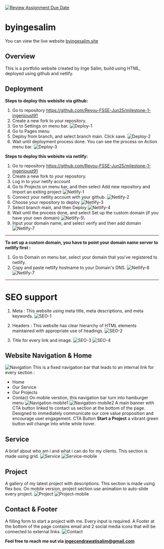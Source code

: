 [![Review Assignment Due Date](https://classroom.github.com/assets/deadline-readme-button-22041afd0340ce965d47ae6ef1cefeee28c7c493a6346c4f15d667ab976d596c.svg)](https://classroom.github.com/a/akoVEwkh)
# byingesalim
You can view the live website [byingesalim.site](https://byingesalim.site/)

## Overview
This is a portfolio website created by Inge Salim, build using HTML, deployed using github and netlify.

## Deployment
**Steps to deploy this webisite via github:**
1. Go to repository https://github.com/Revou-FSSE-Jun25/milestone-1-ingenioust91
2. Create a new fork to your repository.
3. Go to Settings on menu bar.
![Deploy-1](https://i.imgur.com/8bjFOAM.jpeg)
4. Go to Pages menu
5. Deploy from branch, and select branch main. Click save.
![Deploy-2](https://i.imgur.com/moLYGEY.jpeg)
6. Wait until deployment process done. You can see the process on Action menu bar.
![Deploy-3](https://i.imgur.com/KBzNj6B.jpeg)

**Steps to deploy this webisite via netlify:**
1. Go to repository https://github.com/Revou-FSSE-Jun25/milestone-1-ingenioust91
2. Create a new fork to your repository.
3. Log in to your netify account
4. Go to Projects on menu bar, and then select Add new repository and Import an exiting project
![Netlify-1](https://i.imgur.com/Nq6pciS.jpeg)
5. Connect your netlity account with your github.
![Netlify-2](https://i.imgur.com/XQwMk46.jpeg)
6. Choose your repository to deploy
![Netlify-3](https://i.imgur.com/s5qIxEA.jpeg)
7. Select branch main, and then Deploy
![Netlify-4](https://i.imgur.com/KXRTAu1.jpeg)
8. Wait until the process done, and select Set up the custom domain (if you have your own domain)
![Netlify-5](https://i.imgur.com/LkRS9VF.jpeg)\
9. Input your domain name, and select verify and then add domain
![Netlify-7](https://i.imgur.com/azegjSz.jpeg)
---------------------------------------------------------------------------------------
**To set up a custom domain, you have to point your domain name server to netlify first :**
1. Go to Domain on menu bar, select your domain that you've registered to netlify.
2. Copy and paste netlify hostname to your Domain's DNS.
![Netlify-6](https://i.imgur.com/ZfvNs7h.jpeg)
![Netlify-7](https://i.imgur.com/S8onhUH.jpeg)
---------------------------------------------------------------------------------------


# SEO support
1. Meta :
This website using meta title, meta descriptions, and meta keywords.
![SEO-1](https://i.imgur.com/P21lDh0.jpeg)

2. Headers : 
This website has clear hierarchy of HTML elements maintained with appropriate use of headings.
![SEO-2](https://i.imgur.com/puMyoVY.jpeg)

3. Title for every link and image.
![SEO-3](https://i.imgur.com/NoT5LJ6.jpeg) ![SEO-4](https://i.imgur.com/EFhyyWr.jpeg)

## Website Navigation & Home
![Navigation](https://i.imgur.com/x8rqeHq.jpeg)
This is a fixed navigation bar that leads to an internal link for every section :
* Home
* Our Service
* Our Projects
* Contact
On mobile verstion, this navigation bar turn into hamburger menu
![Navigation-mobile1](https://i.imgur.com/sy8tVEL.jpeg)
![Navigation-mobile2](https://i.imgur.com/vgOiEzU.jpeg)
A main banner with CTA button linked to contact us section at the bottom of the page.
Designed to immediately communicate our core value proposition and encourage user engagement.
CTA Button **Start a Project** a vibrant green button will change into white while hover.

## Service
A brief about who am i and what i can do for my clients. This section is made using grid.
![Service](https://i.imgur.com/D4uNj9h.jpeg)
![Service-mobile](https://i.imgur.com/rKpjkXU.jpeg)

## Project
A gallery of my latest project with descriptions. This section is made using flex box. On mobile version, project section use animation to auto-slide every project.
![Project](https://i.imgur.com/gqdq2QI.jpeg)
![Project-mobile](https://i.imgur.com/fAAROnN.jpeg)

## Contact & Footer
A filling form to start a project with me. Every input is required.
A Footer at the bottom of the page contains email and 2 social media icons that will be connected to external links.
![Contact](https://i.imgur.com/igwwdEQ.jpeg)

**Feel free to reach me out via ingecendrawatisalim@gmail.com**